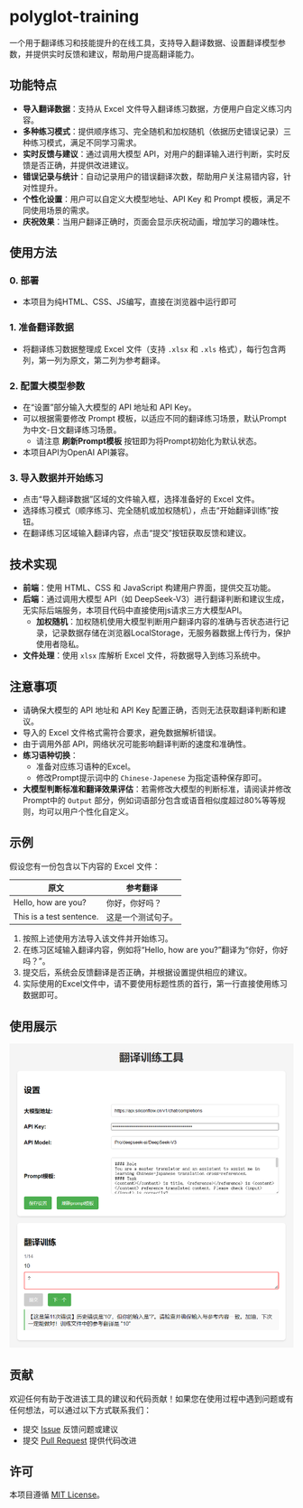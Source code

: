 # polyglot-training

一个用于翻译练习和技能提升的在线工具，支持导入翻译数据、设置翻译模型参数，并提供实时反馈和建议，帮助用户提高翻译能力。

## 功能特点

- **导入翻译数据**：支持从 Excel 文件导入翻译练习数据，方便用户自定义练习内容。
- **多种练习模式**：提供顺序练习、完全随机和加权随机（依据历史错误记录）三种练习模式，满足不同学习需求。
- **实时反馈与建议**：通过调用大模型 API，对用户的翻译输入进行判断，实时反馈是否正确，并提供改进建议。
- **错误记录与统计**：自动记录用户的错误翻译次数，帮助用户关注易错内容，针对性提升。
- **个性化设置**：用户可以自定义大模型地址、API Key 和 Prompt 模板，满足不同使用场景的需求。
- **庆祝效果**：当用户翻译正确时，页面会显示庆祝动画，增加学习的趣味性。

## 使用方法

### 0. 部署
- 本项目为纯HTML、CSS、JS编写，直接在浏览器中运行即可

### 1. 准备翻译数据
- 将翻译练习数据整理成 Excel 文件（支持 `.xlsx` 和 `.xls` 格式），每行包含两列，第一列为原文，第二列为参考翻译。

### 2. 配置大模型参数
- 在“设置”部分输入大模型的 API 地址和 API Key。
- 可以根据需要修改 Prompt 模板，以适应不同的翻译练习场景，默认Prompt为中文-日文翻译练习场景。
  - 请注意 **刷新Prompt模板** 按钮即为将Prompt初始化为默认状态。
- 本项目API为OpenAI API兼容。

### 3. 导入数据并开始练习
- 点击“导入翻译数据”区域的文件输入框，选择准备好的 Excel 文件。
- 选择练习模式（顺序练习、完全随机或加权随机），点击“开始翻译训练”按钮。
- 在翻译练习区域输入翻译内容，点击“提交”按钮获取反馈和建议。

## 技术实现

- **前端**：使用 HTML、CSS 和 JavaScript 构建用户界面，提供交互功能。
- **后端**：通过调用大模型 API（如 DeepSeek-V3）进行翻译判断和建议生成，无实际后端服务，本项目代码中直接使用js请求三方大模型API。
  - **加权随机**：加权随机使用大模型判断用户翻译内容的准确与否状态进行记录，记录数据存储在浏览器LocalStorage，无服务器数据上传行为，保护使用者隐私。 
- **文件处理**：使用 `xlsx` 库解析 Excel 文件，将数据导入到练习系统中。

## 注意事项

- 请确保大模型的 API 地址和 API Key 配置正确，否则无法获取翻译判断和建议。
- 导入的 Excel 文件格式需符合要求，避免数据解析错误。
- 由于调用外部 API，网络状况可能影响翻译判断的速度和准确性。
- **练习语种切换**：
  - 准备对应练习语种的Excel。
  - 修改Prompt提示词中的 `Chinese-Japenese` 为指定语种保存即可。
- **大模型判断标准和翻译效果评估**：若需修改大模型的判断标准，请阅读并修改Prompt中的 `Output` 部分，例如词语部分包含或语音相似度超过80%等等规则，均可以用户个性化自定义。

## 示例

假设您有一份包含以下内容的 Excel 文件：

| 原文                     | 参考翻译                     |
|--------------------------|-----------------------------|
| Hello, how are you?      | 你好，你好吗？                |
| This is a test sentence. | 这是一个测试句子。            |

1. 按照上述使用方法导入该文件并开始练习。
2. 在练习区域输入翻译内容，例如将“Hello, how are you?”翻译为“你好，你好吗？”。
3. 提交后，系统会反馈翻译是否正确，并根据设置提供相应的建议。
4. 实际使用的Excel文件中，请不要使用标题性质的首行，第一行直接使用练习数据即可。

## 使用展示
![使用图片](https://github.com/Chaos-woo/polyglot-training/blob/main/img.png)

## 贡献

欢迎任何有助于改进该工具的建议和代码贡献！如果您在使用过程中遇到问题或有任何想法，可以通过以下方式联系我们：

- 提交 [Issue](https://github.com/Chaos-woo/polyglot-training/issues) 反馈问题或建议
- 提交 [Pull Request](https://github.com/Chaos-woo/polyglot-training/pulls) 提供代码改进

## 许可

本项目遵循 [MIT License](LICENSE)。
